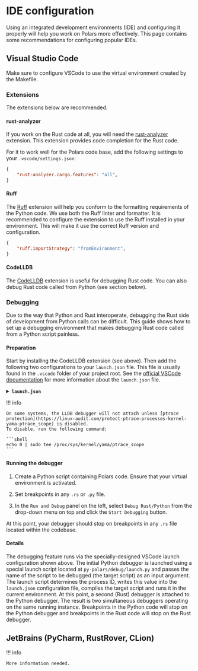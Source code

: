 # IDE configuration

Using an integrated development environments (IDE) and configuring it properly will help you work on Polars more effectively.
This page contains some recommendations for configuring popular IDEs.

## Visual Studio Code

Make sure to configure VSCode to use the virtual environment created by the Makefile.

### Extensions

The extensions below are recommended.

#### rust-analyzer

If you work on the Rust code at all, you will need the [rust-analyzer](https://marketplace.visualstudio.com/items?itemName=rust-lang.rust-analyzer) extension. This extension provides code completion for the Rust code.

For it to work well for the Polars code base, add the following settings to your `.vscode/settings.json`:

```json
{
    "rust-analyzer.cargo.features": "all",
}
```

#### Ruff

The [Ruff](https://marketplace.visualstudio.com/items?itemName=charliermarsh.ruff) extension will help you conform to the formatting requirements of the Python code.
We use both the Ruff linter and formatter.
It is recommended to configure the extension to use the Ruff installed in your environment.
This will make it use the correct Ruff version and configuration.

```json
{
    "ruff.importStrategy": "fromEnvironment",
}
```

#### CodeLLDB

The [CodeLLDB](https://marketplace.visualstudio.com/items?itemName=vadimcn.vscode-lldb) extension is useful for debugging Rust code.
You can also debug Rust code called from Python (see section below).

### Debugging

Due to the way that Python and Rust interoperate, debugging the Rust side of development from Python calls can be difficult.
This guide shows how to set up a debugging environment that makes debugging Rust code called from a Python script painless.

#### Preparation

Start by installing the CodeLLDB extension (see above).
Then add the following two configurations to your `launch.json` file.
This file is usually found in the `.vscode` folder of your project root.
See the [official VSCode documentation](https://code.visualstudio.com/docs/editor/debugging#_launch-configurations) for more information about the `launch.json` file.

<details><summary><code><b>launch.json</b></code></summary>

```json
{
    "configurations": [
        {
            "name": "Debug Rust/Python",
            "type": "debugpy",
            "request": "launch",
            "program": "${workspaceFolder}/py-polars/debug/launch.py",
            "args": [
                "${file}"
            ],
            "console": "internalConsole",
            "justMyCode": true,
            "serverReadyAction": {
                "pattern": "pID = ([0-9]+)",
                "action": "startDebugging",
                "name": "Rust LLDB"
            }
        },
        {
            "name": "Rust LLDB",
            "pid": "0",
            "type": "lldb",
            "request": "attach",
            "program": "${workspaceFolder}/py-polars/.venv/bin/python",
            "stopOnEntry": false,
            "sourceLanguages": [
                "rust"
            ],
            "presentation": {
                "hidden": true
            }
        }
    ]
}
```

</details>

!!! info

    On some systems, the LLDB debugger will not attach unless [ptrace protection](https://linux-audit.com/protect-ptrace-processes-kernel-yama-ptrace_scope) is disabled.
    To disable, run the following command:

    ```shell
    echo 0 | sudo tee /proc/sys/kernel/yama/ptrace_scope
    ```

#### Running the debugger

1. Create a Python script containing Polars code. Ensure that your virtual environment is activated.

2. Set breakpoints in any `.rs` or `.py` file.

3. In the `Run and Debug` panel on the left, select `Debug Rust/Python` from the drop-down menu on top and click the `Start Debugging` button.

At this point, your debugger should stop on breakpoints in any `.rs` file located within the codebase.

#### Details

The debugging feature runs via the specially-designed VSCode launch configuration shown above.
The initial Python debugger is launched using a special launch script located at `py-polars/debug/launch.py` and passes the name of the script to be debugged (the target script) as an input argument.
The launch script determines the process ID, writes this value into the `launch.json` configuration file, compiles the target script and runs it in the current environment.
At this point, a second (Rust) debugger is attached to the Python debugger.
The result is two simultaneous debuggers operating on the same running instance.
Breakpoints in the Python code will stop on the Python debugger and breakpoints in the Rust code will stop on the Rust debugger.

## JetBrains (PyCharm, RustRover, CLion)

!!! info

    More information needed.
